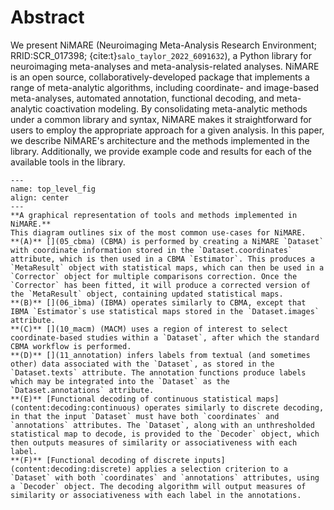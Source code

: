 # Abstract

We present NiMARE (Neuroimaging Meta-Analysis Research Environment; RRID:SCR_017398; {cite:t}`salo_taylor_2022_6091632`), a Python library for neuroimaging meta-analyses and meta-analysis-related analyses.
NiMARE is an open source, collaboratively-developed package that implements a range of meta-analytic algorithms, including coordinate- and image-based meta-analyses, automated annotation, functional decoding, and meta-analytic coactivation modeling.
By consolidating meta-analytic methods under a common library and syntax, NiMARE makes it straightforward for users to employ the appropriate approach for a given analysis.
In this paper, we describe NiMARE's architecture and the methods implemented in the library.
Additionally, we provide example code and results for each of the available tools in the library.

```{figure} images/figure_00.svg
---
name: top_level_fig
align: center
---
**A graphical representation of tools and methods implemented in NiMARE.**
This diagram outlines six of the most common use-cases for NiMARE.
**(A)** [](05_cbma) (CBMA) is performed by creating a NiMARE `Dataset` with coordinate information stored in the `Dataset.coordinates` attribute, which is then used in a CBMA `Estimator`. This produces a `MetaResult` object with statistical maps, which can then be used in a `Corrector` object for multiple comparisons correction. Once the `Corrector` has been fitted, it will produce a corrected version of the `MetaResult` object, containing updated statistical maps.
**(B)** [](06_ibma) (IBMA) operates similarly to CBMA, except that IBMA `Estimator`s use statistical maps stored in the `Dataset.images` attribute.
**(C)** [](10_macm) (MACM) uses a region of interest to select coordinate-based studies within a `Dataset`, after which the standard CBMA workflow is performed.
**(D)** [](11_annotation) infers labels from textual (and sometimes other) data associated with the `Dataset`, as stored in the `Dataset.texts` attribute. The annotation functions produce labels which may be integrated into the `Dataset` as the `Dataset.annotations` attribute.
**(E)** [Functional decoding of continuous statistical maps](content:decoding:continuous) operates similarly to discrete decoding, in that the input `Dataset` must have both `coordinates` and `annotations` attributes. The `Dataset`, along with an unthresholded statistical map to decode, is provided to the `Decoder` object, which then outputs measures of similarity or associativeness with each label.
**(F)** [Functional decoding of discrete inputs](content:decoding:discrete) applies a selection criterion to a `Dataset` with both `coordinates` and `annotations` attributes, using a `Decoder` object. The decoding algorithm will output measures of similarity or associativeness with each label in the annotations.
```

```{tableofcontents}
```
